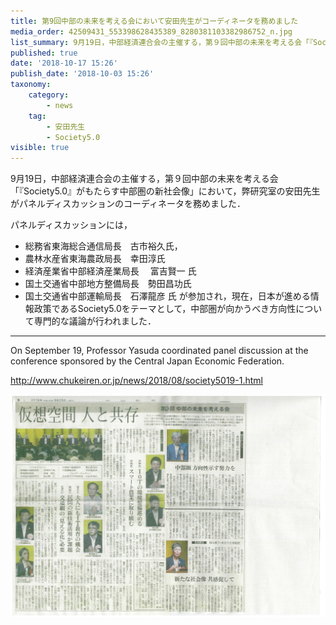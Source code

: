 ```yaml
---
title: 第9回中部の未来を考える会において安田先生がコーディネータを務めました
media_order: 42509431_553398628435389_8280381103382986752_n.jpg
list_summary: 9月19日，中部経済連合会の主催する，第９回中部の未来を考える会「『Society5.0』がもたらす中部圏の新社会像」において，弊研究室の安田先生がパネルディスカッションのコーディネータを務めました．
published: true
date: '2018-10-17 15:26'
publish_date: '2018-10-03 15:26'
taxonomy:
    category:
        - news
    tag:
        - 安田先生
        - Society5.0
visible: true
---
```


9月19日，中部経済連合会の主催する，第９回中部の未来を考える会「『Society5.0』がもたらす中部圏の新社会像」において，弊研究室の安田先生がパネルディスカッションのコーディネータを務めました．

パネルディスカッションには，
* 総務省東海総合通信局長　古市裕久氏，
* 農林水産省東海農政局長　幸田淳氏
* 経済産業省中部経済産業局長　 富吉賢一 氏
* 国土交通省中部地方整備局長　勢田昌功氏
* 国土交通省中部運輸局長　石澤龍彦 氏
が参加され，現在，日本が進める情報政策であるSociety5.0をテーマとして，中部圏が向かうべき方向性について専門的な議論が行われました．

---

On September 19, Professor Yasuda coordinated panel discussion at the conference sponsored by the Central Japan Economic Federation.



http://www.chukeiren.or.jp/news/2018/08/society5019-1.html

![](42509431_553398628435389_8280381103382986752_n.jpg)

